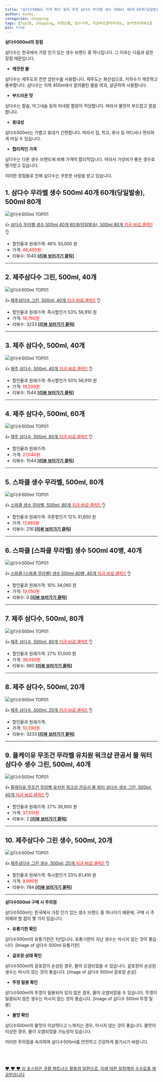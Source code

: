 ```yaml
---
title: "삼다수500ml 가격 확인 필독 추천 삼다수 무라벨 생수 500ml 40개 60개(당일발송), 500ml 80개 비교 장점 구매가이드"
author: eunmi.
categories: shopping
tags: [Top10, shopping, 유행상품, 필수구매, 지금바로클릭하세요, 놓치면후회해요]
pin: true
---
```

**삼다수500ml의 장점**

삼다수는 한국에서 가장 인기 있는 생수 브랜드 중 하나입니다. 그 이유는 다음과 같은 장점 때문입니다.

* **깨끗한 물**

삼다수는 제주도의 천연 암반수를 사용합니다. 제주도는 화산섬으로, 지하수가 깨끗하고 풍부합니다. 삼다수는 지하 450m에서 끌어올린 물을 여과, 살균하여 사용합니다.

* **부드러운 맛**

삼다수는 칼슘, 마그네슘 등의 미네랄 함량이 적당합니다. 따라서 물맛이 부드럽고 깔끔합니다.

* **휴대성**

삼다수500ml는 가볍고 휴대가 간편합니다. 따라서 집, 학교, 회사 등 어디서나 편리하게 마실 수 있습니다.

* **합리적인 가격**

삼다수는 다른 생수 브랜드에 비해 가격이 합리적입니다. 따라서 가성비가 좋은 생수로 평가받고 있습니다.

이러한 장점들로 인해 삼다수는 꾸준한 사랑을 받고 있습니다.

   

## 1. 삼다수 무라벨 생수 500ml 40개 60개(당일발송), 500ml 80개

![삼다수500ml TOP01](https://thumbnail8.coupangcdn.com/thumbnails/remote/230x230ex/image/vendor_inventory/70f0/fd02bb5a7f41009f97b993766710289252c2f962263d0b0b5f5d82cbc5ec.jpg)


👍 [삼다수 무라벨 생수 500ml 40개 60개(당일발송), 500ml 80개 <font color=red> 지금 바로 클릭!! </font> ](https://link.coupang.com/re/AFFSDP?lptag=AF3617701&subid=GithubCoopas&pageKey=7709877332&traceid=V0-153&itemId=20664296827&vendorItemId=85096698155) 👌 


- 할인율과 원래가격: 46%  50,000   원
- 가격: <span style='color:red'>48,400원</span>
- 리뷰수: 1040  [**[리뷰 보러가기 클릭]**](https://link.coupang.com/re/AFFSDP?lptag=AF3617701&subid=GithubCoopas&pageKey=7709877332&traceid=V0-153&itemId=20664296827&vendorItemId=85096698155)

---


   

## 2. 제주삼다수 그린, 500ml, 40개

![삼다수500ml TOP01](https://thumbnail6.coupangcdn.com/thumbnails/remote/230x230ex/image/retail/images/1157528240547749-9f0ec871-503d-42ff-9345-61f1e8bc0050.jpg)


👍 [제주삼다수 그린, 500ml, 40개 <font color=red> 지금 바로 클릭!! </font> ](https://link.coupang.com/re/AFFSDP?lptag=AF3617701&subid=GithubCoopas&pageKey=7666070794&traceid=V0-153&itemId=14842822781&vendorItemId=86469902027) 👌 


- 할인율과 원래가격: 즉시할인가 53%  56,910   원
- 가격: <span style='color:red'>18,760원</span>
- 리뷰수: 3233  [**[리뷰 보러가기 클릭]**](https://link.coupang.com/re/AFFSDP?lptag=AF3617701&subid=GithubCoopas&pageKey=7666070794&traceid=V0-153&itemId=14842822781&vendorItemId=86469902027)

---


   

## 3. 제주 삼다수, 500ml, 40개

![삼다수500ml TOP01](https://thumbnail9.coupangcdn.com/thumbnails/remote/230x230ex/image/retail/images/f52f8c8a-327e-4913-bcc8-fb7ada6011927648184831387455170.png)


👍 [제주 삼다수, 500ml, 40개 <font color=red> 지금 바로 클릭!! </font> ](https://link.coupang.com/re/AFFSDP?lptag=AF3617701&subid=GithubCoopas&pageKey=5585425593&traceid=V0-153&itemId=19982637571&vendorItemId=86469813544) 👌 


- 할인율과 원래가격: 즉시할인가 50%  56,910   원
- 가격: <span style='color:red'>19,200원</span>
- 리뷰수: 1544  [**[리뷰 보러가기 클릭]**](https://link.coupang.com/re/AFFSDP?lptag=AF3617701&subid=GithubCoopas&pageKey=5585425593&traceid=V0-153&itemId=19982637571&vendorItemId=86469813544)

---


   

## 4. 제주 삼다수, 500ml, 60개

![삼다수500ml TOP01](https://thumbnail10.coupangcdn.com/thumbnails/remote/230x230ex/image/retail/images/27f85d2f-d4a2-40c1-9f97-eea2ff2f51623680663821809129105.png)


👍 [제주 삼다수, 500ml, 60개 <font color=red> 지금 바로 클릭!! </font> ](https://link.coupang.com/re/AFFSDP?lptag=AF3617701&subid=GithubCoopas&pageKey=5585425593&traceid=V0-153&itemId=17965148596&vendorItemId=86469813989) 👌 


- 할인율과 원래가격: 
- 가격: <span style='color:red'>27,040원</span>
- 리뷰수: 1544  [**[리뷰 보러가기 클릭]**](https://link.coupang.com/re/AFFSDP?lptag=AF3617701&subid=GithubCoopas&pageKey=5585425593&traceid=V0-153&itemId=17965148596&vendorItemId=86469813989)

---


   

## 5. 스파클 생수 무라벨, 500ml, 80개

![삼다수500ml TOP01](https://thumbnail8.coupangcdn.com/thumbnails/remote/230x230ex/image/vendor_inventory/d44f/6b1661095a47910bc140d9e8655af8f468229e8151b4d2265b873ed41193.jpg)


👍 [스파클 생수 무라벨, 500ml, 80개 <font color=red> 지금 바로 클릭!! </font> ](https://link.coupang.com/re/AFFSDP?lptag=AF3617701&subid=GithubCoopas&pageKey=6830320694&traceid=V0-153&itemId=18186654859&vendorItemId=83406358881) 👌 


- 할인율과 원래가격: 쿠폰할인가 12%  31,650   원
- 가격: <span style='color:red'>17,480원</span>
- 리뷰수: 216  [**[리뷰 보러가기 클릭]**](https://link.coupang.com/re/AFFSDP?lptag=AF3617701&subid=GithubCoopas&pageKey=6830320694&traceid=V0-153&itemId=18186654859&vendorItemId=83406358881)

---


   

## 6. 스파클 [스파클 무라벨] 생수 500ml 40병, 40개

![삼다수500ml TOP01](https://thumbnail8.coupangcdn.com/thumbnails/remote/230x230ex/image/vendor_inventory/d44f/6b1661095a47910bc140d9e8655af8f468229e8151b4d2265b873ed41193.jpg)


👍 [스파클 [스파클 무라벨] 생수 500ml 40병, 40개 <font color=red> 지금 바로 클릭!! </font> ](https://link.coupang.com/re/AFFSDP?lptag=AF3617701&subid=GithubCoopas&pageKey=6830320694&traceid=V0-153&itemId=19751768427&vendorItemId=83406358826) 👌 


- 할인율과 원래가격: 10%  34,060   원
- 가격: <span style='color:red'>10,050원</span>
- 리뷰수: 0  [**[리뷰 보러가기 클릭]**](https://link.coupang.com/re/AFFSDP?lptag=AF3617701&subid=GithubCoopas&pageKey=6830320694&traceid=V0-153&itemId=19751768427&vendorItemId=83406358826)

---


   

## 7. 제주 삼다수, 500ml, 80개

![삼다수500ml TOP01](https://thumbnail10.coupangcdn.com/thumbnails/remote/230x230ex/image/retail/images/38b5405a-155a-4c99-a1d4-15c9e2818e1c6823446177396237417.png)


👍 [제주 삼다수, 500ml, 80개 <font color=red> 지금 바로 클릭!! </font> ](https://link.coupang.com/re/AFFSDP?lptag=AF3617701&subid=GithubCoopas&pageKey=5585425593&traceid=V0-153&itemId=20398537052&vendorItemId=86469814060) 👌 


- 할인율과 원래가격: 27%  51,000   원
- 가격: <span style='color:red'>36,050원</span>
- 리뷰수: 980  [**[리뷰 보러가기 클릭]**](https://link.coupang.com/re/AFFSDP?lptag=AF3617701&subid=GithubCoopas&pageKey=5585425593&traceid=V0-153&itemId=20398537052&vendorItemId=86469814060)

---


   

## 8. 제주 삼다수, 500ml, 20개

![삼다수500ml TOP01](https://thumbnail10.coupangcdn.com/thumbnails/remote/230x230ex/image/vendor_inventory/f107/2d27de9c01445e974600f3c77f6b92207334e210434cbf650a5329c01cba.jpg)


👍 [제주 삼다수, 500ml, 20개 <font color=red> 지금 바로 클릭!! </font> ](https://link.coupang.com/re/AFFSDP?lptag=AF3617701&subid=GithubCoopas&pageKey=5585425593&traceid=V0-153&itemId=15666303628&vendorItemId=83897850023) 👌 


- 할인율과 원래가격: 
- 가격: <span style='color:red'>10,290원</span>
- 리뷰수: 3233  [**[리뷰 보러가기 클릭]**](https://link.coupang.com/re/AFFSDP?lptag=AF3617701&subid=GithubCoopas&pageKey=5585425593&traceid=V0-153&itemId=15666303628&vendorItemId=83897850023)

---


   

## 9. 욜케이유 무조건 무라벨 유치원 워크샵 관공서 물 워터 삼다수 생수 그린, 500ml, 40개

![삼다수500ml TOP01](https://thumbnail10.coupangcdn.com/thumbnails/remote/230x230ex/image/vendor_inventory/a68b/ec430f4026c93cd2cbc2e71e2140252aa254a002a65be64533f7b2c12917.jpg)


👍 [욜케이유 무조건 무라벨 유치원 워크샵 관공서 물 워터 삼다수 생수 그린, 500ml, 40개 <font color=red> 지금 바로 클릭!! </font> ](https://link.coupang.com/re/AFFSDP?lptag=AF3617701&subid=GithubCoopas&pageKey=7683573613&traceid=V0-153&itemId=20682123530&vendorItemId=87404845423) 👌 


- 할인율과 원래가격: 27%  39,900   원
- 가격: <span style='color:red'>37,310원</span>
- 리뷰수: 2  [**[리뷰 보러가기 클릭]**](https://link.coupang.com/re/AFFSDP?lptag=AF3617701&subid=GithubCoopas&pageKey=7683573613&traceid=V0-153&itemId=20682123530&vendorItemId=87404845423)

---


   

## 10. 제주삼다수 그린 생수, 500ml, 20개

![삼다수500ml TOP01](https://thumbnail10.coupangcdn.com/thumbnails/remote/230x230ex/image/vendor_inventory/bdf3/f636651c1ccb211231ec469efcad9187b7cbeea2d11bb3c08594bcca590c.jpg)


👍 [제주삼다수 그린 생수, 500ml, 20개 <font color=red> 지금 바로 클릭!! </font> ](https://link.coupang.com/re/AFFSDP?lptag=AF3617701&subid=GithubCoopas&pageKey=7666070794&traceid=V0-153&itemId=18617279616&vendorItemId=85905225588) 👌 


- 할인율과 원래가격: 즉시할인가 23%  61,410   원
- 가격: <span style='color:red'>9,990원</span>
- 리뷰수: 784  [**[리뷰 보러가기 클릭]**](https://link.coupang.com/re/AFFSDP?lptag=AF3617701&subid=GithubCoopas&pageKey=7666070794&traceid=V0-153&itemId=18617279616&vendorItemId=85905225588)

---
**삼다수500ml 구매 시 주의점**

삼다수500ml는 한국에서 가장 인기 있는 생수 브랜드 중 하나이기 때문에, 구매 시 주의해야 할 점이 몇 가지 있습니다.

* **유통기한 확인**

삼다수500ml의 유통기한은 1년입니다. 유통기한이 지난 생수는 마시지 않는 것이 좋습니다.
[Image of 삼다수 500ml 유통기한]

* **겉포장 상태 확인**

삼다수500ml의 겉포장이 손상된 경우, 물이 오염되었을 수 있습니다. 겉포장이 손상된 생수는 마시지 않는 것이 좋습니다.
[Image of 삼다수 500ml 겉포장 손상]

* **뚜껑 밀봉 확인**

삼다수500ml의 뚜껑이 밀봉되어 있지 않은 경우, 물이 오염되었을 수 있습니다. 뚜껑이 밀봉되지 않은 생수는 마시지 않는 것이 좋습니다.
[Image of 삼다수 500ml 뚜껑 밀봉]

* **물맛 확인**

삼다수500ml의 물맛이 이상하다고 느껴지는 경우, 마시지 않는 것이 좋습니다. 물맛이 이상한 경우, 물이 오염되었을 가능성이 있습니다.

이러한 주의점을 숙지하여 삼다수500ml를 안전하고 건강하게 즐기시기 바랍니다.<br><br><br><br><br> [ ❤ ❤ ❤ 이 포스팅은 쿠팡 파트너스 활동의 일환으로, 이에 따른 일정액의 수수료를 제공받습니다](https://link.coupang.com/a/bcEFyh)